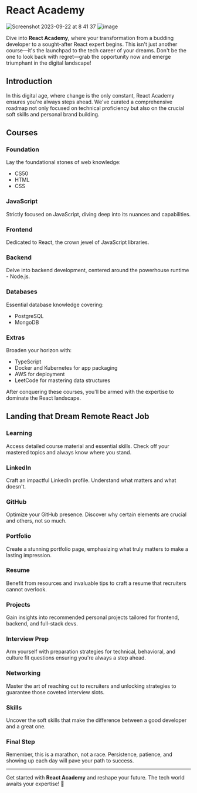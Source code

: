 # React Academy 
![Screenshot 2023-09-22 at 8 41 37](https://github.com/szabolcsthedeveloper/React-Academy/assets/109295080/a5102a62-c123-40ed-bb5a-1c589e9b6fcb)
![image](https://github.com/szabolcsthedeveloper/React-Academy/assets/109295080/038d402e-e9c5-4700-9a25-04d5ed39ac71)


Dive into **React Academy**, where your transformation from a budding developer to a sought-after React expert begins. This isn't just another course—it's the launchpad to the tech career of your dreams. Don't be the one to look back with regret—grab the opportunity now and emerge triumphant in the digital landscape!

## Introduction

In this digital age, where change is the only constant, React Academy ensures you're always steps ahead. We've curated a comprehensive roadmap not only focused on technical proficiency but also on the crucial soft skills and personal brand building. 

## Courses

### Foundation
Lay the foundational stones of web knowledge:
- CS50
- HTML
- CSS

### JavaScript
Strictly focused on JavaScript, diving deep into its nuances and capabilities.

### Frontend
Dedicated to React, the crown jewel of JavaScript libraries.

### Backend
Delve into backend development, centered around the powerhouse runtime - Node.js.

### Databases
Essential database knowledge covering:
- PostgreSQL
- MongoDB

### Extras
Broaden your horizon with:
- TypeScript
- Docker and Kubernetes for app packaging
- AWS for deployment
- LeetCode for mastering data structures

After conquering these courses, you'll be armed with the expertise to dominate the React landscape.

## Landing that Dream Remote React Job

### Learning
Access detailed course material and essential skills. Check off your mastered topics and always know where you stand.

### LinkedIn
Craft an impactful LinkedIn profile. Understand what matters and what doesn't.

### GitHub
Optimize your GitHub presence. Discover why certain elements are crucial and others, not so much.

### Portfolio
Create a stunning portfolio page, emphasizing what truly matters to make a lasting impression.

### Resume
Benefit from resources and invaluable tips to craft a resume that recruiters cannot overlook.

### Projects
Gain insights into recommended personal projects tailored for frontend, backend, and full-stack devs.

### Interview Prep
Arm yourself with preparation strategies for technical, behavioral, and culture fit questions ensuring you're always a step ahead.

### Networking
Master the art of reaching out to recruiters and unlocking strategies to guarantee those coveted interview slots.

### Skills
Uncover the soft skills that make the difference between a good developer and a great one.

### Final Step
Remember, this is a marathon, not a race. Persistence, patience, and showing up each day will pave your path to success.

---

Get started with **React Academy** and reshape your future. The tech world awaits your expertise! 🌟
